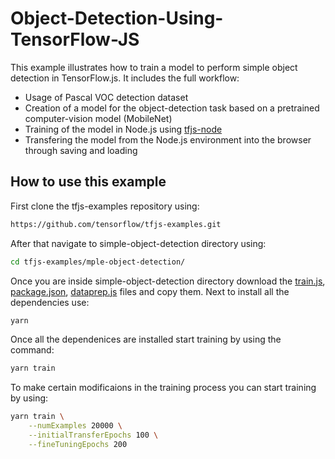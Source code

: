 # Object-Detection-Using-TensorFlow-JS
This example illustrates how to train a model to perform simple object
detection in TensorFlow.js. It includes the full workflow:

- Usage of Pascal VOC detection dataset
- Creation of a model for the object-detection task based on a pretrained
  computer-vision model (MobileNet)
- Training of the model in Node.js using [tfjs-node](https://github.com/tensorflow/tfjs-node)
- Transfering the model from the Node.js environment into the browser
  through saving and loading
  
## How to use this example
First clone the tfjs-examples repository using:
```sh
https://github.com/tensorflow/tfjs-examples.git
```
After that navigate to simple-object-detection directory using:
```sh
cd tfjs-examples/mple-object-detection/
```
Once you are inside simple-object-detection directory download the [train.js](https://github.com/nauyan/Object-Detection-Using-TensorFlow-JS/blob/master/train.js), [package.json](https://github.com/nauyan/Object-Detection-Using-TensorFlow-JS/blob/master/package.json), [dataprep.js](https://github.com/nauyan/Object-Detection-Using-TensorFlow-JS/blob/master/dataprep.js) files and copy them.
Next to install all the dependencies use:
```sh
yarn
```
Once all the dependenices are installed start training by using the command:
```sh
yarn train
```
To make certain modificaions in the training process you can start training by using:
```sh
yarn train \
    --numExamples 20000 \
    --initialTransferEpochs 100 \
    --fineTuningEpochs 200
```
